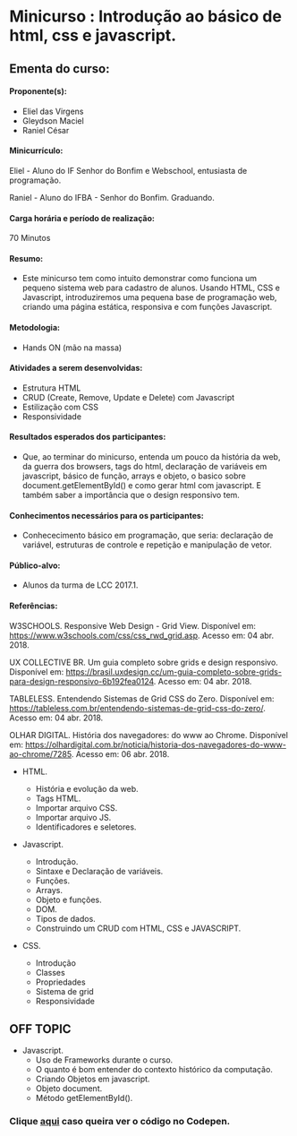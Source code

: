 # Minicurso : Introdução ao básico de html, css e javascript. 

## Ementa do curso:

#### Proponente(s):

 - Eliel das Virgens
 - Gleydson Maciel
 - Raniel César


#### Minicurrículo:

Eliel - Aluno do IF Senhor do Bonfim e Webschool, entusiasta de programação.

Raniel - Aluno do IFBA - Senhor do Bonfim. Graduando.


#### Carga horária e período de realização:
70 Minutos



#### Resumo:
 * Este minicurso tem como intuito demonstrar como funciona um pequeno sistema web para cadastro de alunos. Usando HTML, CSS e Javascript, introduziremos uma pequena base de programação web, criando uma página estática, responsiva e com funções Javascript.




#### Metodologia:
  * Hands ON (mão na massa)


#### Atividades a serem desenvolvidas:

 * Estrutura HTML
 * CRUD (Create, Remove, Update e Delete) com Javascript
 * Estilização com CSS
 * Responsividade


#### Resultados esperados dos participantes:
 * Que, ao terminar do minicurso, entenda um pouco da história da web, da guerra dos browsers, tags do html, declaração de variáveis em javascript, básico de função, arrays e objeto, o basico sobre document.getElementById() e como gerar html com javascript. E também saber a importância que o design responsivo tem.



#### Conhecimentos necessários para os participantes:
 * Conhececimento básico em programação, que seria: declaração de variável, estruturas de controle e repetição e manipulação de vetor.

#### Público-alvo:
 * Alunos da turma de LCC 2017.1.

#### Referências:

W3SCHOOLS. Responsive Web Design - Grid View. Disponível em: <https://www.w3schools.com/css/css_rwd_grid.asp>. Acesso em: 04 abr. 2018.

UX COLLECTIVE BR. Um guia completo sobre grids e design responsivo. Disponível em: <https://brasil.uxdesign.cc/um-guia-completo-sobre-grids-para-design-responsivo-6b192fea0124>. Acesso em: 04 abr. 2018.

TABLELESS. Entendendo Sistemas de Grid CSS do Zero. Disponível em: <https://tableless.com.br/entendendo-sistemas-de-grid-css-do-zero/>. Acesso em: 04 abr. 2018.

OLHAR DIGITAL. História dos navegadores: do www ao Chrome. Disponível em: <https://olhardigital.com.br/noticia/historia-dos-navegadores-do-www-ao-chrome/7285>. Acesso em: 06 abr. 2018.



* HTML.
  * História e evolução da web.
  * Tags HTML.
  * Importar arquivo CSS.
  * Importar arquivo JS.
  * Identificadores e seletores.
  
* Javascript.
  * Introdução.
  * Sintaxe e Declaração de variáveis.
  * Funções.
  * Arrays.
  * Objeto e funções.
  * DOM.
  * Tipos de dados.
  * Construindo um CRUD com HTML, CSS e JAVASCRIPT.
  
* CSS.
  * Introdução
  * Classes
  * Propriedades  
  * Sistema de grid
  * Responsividade

## OFF TOPIC

* Javascript.
  * Uso de Frameworks durante o curso.
  * O quanto é bom entender do contexto histórico da computação.
  * Criando Objetos em javascript.
  * Objeto document.
  * Método getElementById().




### Clique [aqui](https://codepen.io/ranielcsar/pen/OvpxEE) caso queira ver o código no Codepen.
